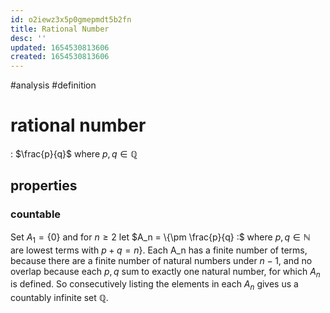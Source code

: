 ```yaml
---
id: o2iewz3x5p0gmepmdt5b2fn
title: Rational Number
desc: ''
updated: 1654530813606
created: 1654530813606
---
```

#analysis #definition
# rational number
: $\frac{p}{q}$ where $p, q \in \mathbb{Q}$
## properties
### countable
Set $A_1 = \{0\}$ and for $n \geq 2$ let $A_n = \{\pm \frac{p}{q} :$ where $p,q \in \mathbb{N}$ are lowest terms with $p+q = n\}$.  Each A_n has a finite number of terms, because there are a finite number of natural numbers under $n-1$, and no overlap because each $p,q$ sum to exactly one natural number, for which $A_n$ is defined.  So consecutively listing the elements in each $A_n$ gives us a countably infinite set $\mathbb{Q}$.
